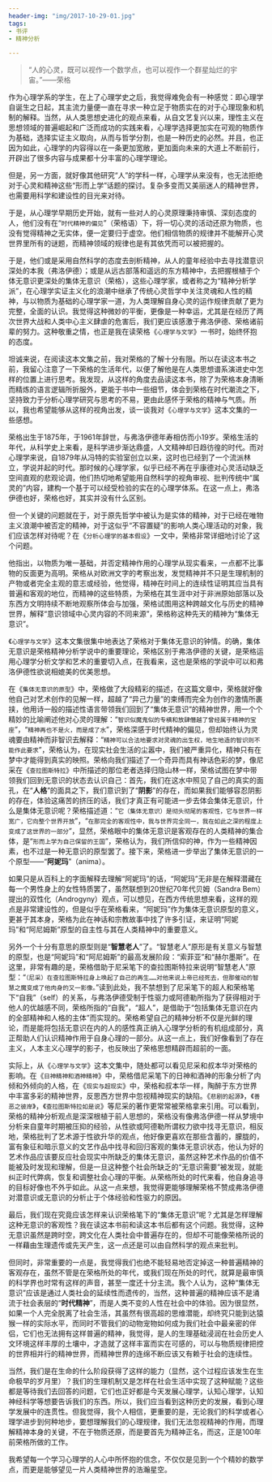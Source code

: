```yaml
---
header-img: "img/2017-10-29-01.jpg"
tags:
- 书评
- 精神分析

---
```

> “人的心灵，既可以视作一个数学点，也可以视作一个群星灿烂的宇宙。”——荣格

作为心理学系的学生，在上了心理学史之后，我觉得难免会有一种感觉：即心理学自诞生之日起，其主流力量便一直在寻求一种立足于物质实在的对于心理现象和机制的解释。当然，从人类思想史进化的观点来看，从自文艺复兴以来，理性主义在思想领域的普遍崛起和广泛而成功的实践来看，心理学选择更加实在可观的物质作为基础，选择实证主义取向，从而与哲学分割，也是一种历史的必然。并且，也正因为如此，心理学的内容得以在一条更加宽敞，更加面向未来的大道上不断前行，开辟出了很多内容与成果都十分丰富的心理学理论。

但是，另一方面，就好像其他研究“人”的学科一样，心理学从来没有，也无法拒绝对于心灵和精神这些“形而上学”话题的探讨。复杂多变而又美丽迷人的精神世界，也需要用科学和建设性的目光来对待。

于是，从心理学早期历史开始，就有一些对人的心灵原理秉持审慎、深刻态度的人，他们没有在“`时代精神的偏见`”（荣格语）下，将一切心灵的活动还原为物质，也没有觉得精神之无实体，便一定要归于虚空。他们相信物质的规律并不能解开心灵世界里所有的谜题，而精神领域的规律也是有其依凭而可以被把握的。

于是，他们或是采用自然科学的态度去剖析精神，从人的童年经验中去寻找潜意识深处的本我（弗洛伊德）；或是从远古部落和遥远的东方精神中，去把握根植于个体无意识更深处的集体无意识（荣格），这些心理学家，或者称之为“精神分析学派”，在心理学实证主义化的浪潮中继承了传统心灵哲学中关注灵魂和人性的精神，与以物质为基础的心理学家一道，为人类理解自身心灵的运作规律贡献了更为完整，全面的认识。我觉得这种微妙的平衡，更像是一种幸运，尤其是在经历了两次世界大战和人类中心主义肆虐的危害后，我们更应该感激于弗洛伊德、荣格诸前辈的努力。这种敬重之情，也正是我在读荣格《`心理学与文学`》一书时，始终怀抱的态度。

坦诚来说，在阅读这本文集之前，我对荣格的了解十分有限。所以在读这本书之前，我留心注意了一下荣格的生活年代，以便了解他是在人类思想谱系演进史中怎样的位置上进行思考。我发现，从这样的角度去品读这本书，除了为荣格本身清晰而精炼的语言逻辑所折服外，更能于书中一些细节，体会到荣格在时代潮流之下，坚持致力于分析心理学研究与思考的不易，更由此感怀于荣格的精神与气质。所以，我也希望能够从这样的视角出发，谈一谈我对《`心理学与文学`》这本文集的一些感想。

荣格出生于1875年，于1961年辞世，与弗洛伊德年寿相仿而小19岁。荣格生活的年代，从科学史上来看，是科学进步渐达鼎盛，人文精神却日趋彷徨的时代。而对心理学来说，自1879年从冯特的实验室创立以来，这时也已经到了一个流派林立，学说并起的时代。那时候的心理学家，似乎已经不再在乎康德对心灵活动缺乏空间直观的悲观论调，他们热切地希望能用自然科学的视角审视、批判传统中“属灵的”内容，建构一个基于可以经受检验的实在的心理学体系。在这一点上，弗洛伊德也好，荣格也好，其实并没有什么区别。

但一个关键的问题就在于，对于原先哲学中被认为是实体的精神，对于已经在唯物主义浪潮中被否定的精神，对于这似乎“不容置疑”的影响人类心理活动的对象，我们应该怎样对待呢？在《`分析心理学的基本假设`》一文中，荣格非常详细地讨论了这个问题。

他指出，以物质为唯一基础，并否定精神作用的心理学从现实看来，一点都不比事物的反面更为高明。荣格从对欧洲文字的考察出发，发觉精神并不只是生理机制的产物或者完全主观的意志或经验，他觉得，精神在时间上的连续性证明其应当具有普遍和客观的地位，而精神的这些特质，为荣格在其生涯中对于非洲原始部落以及东西方文明持续不断地观察所体会与加强，荣格试图用这种跨越文化与历史的精神世界，解释“意识领域中心灵内容的不同来源”，荣格称这种先天的精神为“集体无意识”。

《`心理学与文学`》这本文集很集中地表达了荣格对于集体无意识的钟情。的确，集体无意识是荣格精神分析学说中的重要理论，荣格区别于弗洛伊德的关键，是荣格运用心理学分析文学和艺术的重要切入点，在我看来，这也是荣格的学说中可以和弗洛伊德性欲说相媲美的优美思想。

在《`集体无意识的原型`》中，荣格做了大段精彩的描述，在这篇文章中，荣格就好像他自己对艺术创作的见解一样，超越了“异己力量”的束缚而完全为创作的激情所裹挟，他用诗一般的描述性语言带领我们回到了“集体无意识”的精神世界，用一个个精妙的比喻阐述他对心灵的理解：“`智识似魔鬼似的专横和放肆僭越了曾经属于精神的宝座`”，“`精神再也不是火，而是成了水`”，荣格深感于时代精神的偏见，但却始终认为灵魂要由精神而非智识去解释：“`精神可以合法地要求对灵魂的出生权，地生地造的智识则不能作此要求`”，荣格认为，在现实社会生活的尘嚣中，我们被严重异化，精神只有在梦中才能得到真实的映照。荣格向我们描述了一个奇异而具有神话色彩的梦，像尼采在《`查拉图斯特拉`》中所描述的那位老者选择归隐山林一样，荣格试图在梦中带领我们回到无意识的状态去认识自己：首先，我们在这水中照见了自己的真实的面孔，在“**人格**”的面具之下，我们意识到了“**阴影**”的存在，而如果我们能够容忍阴影的存在，体验这痛苦的挤压的话，我们才真正有可能进一步去体会集体无意识，什么是集体无意识呢？荣格描述道：“`它（集体无意识）是彻头彻尾的客观性，它与世界一样宽广，它向整个世界开放`”，“`在那完全的客观性中，我与世界完全同一，我在如此之深的程度上变成了这世界的一部分`”，显然，荣格眼中的集体无意识是客观存在的人类精神的集合体，是“`形而上学为自己保留的王国`”，荣格认为，我们所信仰的神，作为一些精神因素，也不过是一种无意识的原型罢了。接下来，荣格进一步举出了集体无意识的一个原型——“**阿妮玛**”（anima）。

如果只是从百科上的字面解释去理解“阿妮玛”的话，“阿妮玛”无非是在解释潜藏在每一个男性身上的女性特质罢了，虽然联想到20世纪70年代贝姆（Sandra Bem）提出的双性化（Androgyny）观点，可以想见，在西方传统思想来看，这样的观点是非常建设性的，但是似乎在荣格看来，“阿妮玛”作为集体无意识原型的意义，更甚于其本身，荣格为此在神话和宗教故事中找了许多引证，来证明“阿妮玛”和“阿尼姆斯”原型的自主性与其在人类精神中的重要意义。

另外一个十分有意思的原型则是“**智慧老人**”了。“智慧老人”原形是有关意义与智慧的原型，也是“阿妮玛”和“阿尼姆斯”的最高发展阶段：“索菲亚”和“赫尔墨斯”。在这里，非常有趣的是，荣格借助于尼采笔下的查拉图斯特拉来说明“智慧老人”原型：“`（尼采）在查拉图斯特拉身上唤起了自己的再生……对他来说上帝已经死去，但那催动的智慧之魔变成了他肉身的又一影像。`”读到此处，我不禁想到了尼采笔下的超人和荣格笔下“自我”（self）的关系，与弗洛伊德受制于性驱力或阿德勒所指为了获得相对于他人的优越感不同，荣格所指的“自我”，“超人”，是借助于“包括集体无意识在内的全部精神和人格的主体”而实现的。荣格希望自己的精神分析不仅是光鲜的理论，而是能将包括无意识在内的人的感性真正纳入心理学分析的有机组成部分，真正帮助人们认识精神作用于自身心理的一部分。从这一点上，我们好像看到了存在主义，人本主义心理学的影子，也反映出了荣格思想精辟而超前的一面。

实际上，从《`心理学与文学`》这本文集中，随处都可以看见尼采和叔本华对荣格的影响。在《`日神精神和酒神精神`》中，荣格借尼采笔下的日神和酒神的形象分析了内倾和外倾向的人格，在《`现实与超现实`》中，荣格和叔本华一样，陶醉于东方世界中丰富多彩的精神世界，反思西方世界中忽视精神现实的缺陷。《`悲剧的起源`》，《`善恶之彼岸`》，《`查拉图斯特拉如是说`》等尼采的著作更常常被荣格拿来引用。可以看到，荣格的精神分析观点是深深根植于前人思想的，荣格没有像弗洛伊德一样从梦境中分析来自童年时期被压抑的经验，从性欲或阿德勒所谓权力欲中找寻无意识，相反地，荣格批判了艺术源于性欲升华的观点，他好像更喜欢在那些含蓄的，朦胧的，富有象征和暗示意义的文艺作品中找寻和回归客观的集体无意识状态，他认为好的艺术作品应该要反应社会现实中所缺乏的集体无意识，虽然这种艺术作品的价值不能被及时发现和理解，但是一旦这种整个社会所缺乏的“无意识需要”被发现，就能纠正时代弊病，恢复和调整社会心理的平衡。从荣格所处的时代来看，他自身追寻的目标好像也不外乎如此。从这一点来想，我觉得更能够理解荣格不赞成弗洛伊德对潜意识或无意识的分析止于个体经验和性驱力的原因。

最后，我们现在究竟应该怎样来认识荣格笔下的“集体无意识”呢？尤其是怎样理解这种无意识的客观性？我在读这本书前和读这本书后都有这个问题。我觉得，这种无意识虽然是跨时空，跨文化在人类社会中普遍存在的，但却不可能像荣格所说的一样藉由生理遗传或先天产生，这一点还是可以由自然科学的观点来批判。

但同时，非常重要的一点是，我觉得我们也绝不能轻易地否定掉这一种普遍精神的客观存在，虽然不管是在荣格所处的年代，或我们现在所处的时代，就算是最审慎的科学界也时常有这样的声音，甚至一度还十分主流。我个人认为，这种“集体无意识”应该是通过人类社会的延续性而遗传的，当然，这种普遍的精神应该不是涌流于社会表层的“**时代精神**”，而是人类不变的人性在社会中的体验。因为很显然，如果一个人完全脱离了社会生活，其虽然有很高超的思维潜能，却终究只能到达猿猴一样的实际水平，而同时不管我们的动物宠物如何成为我们社会中最亲密的伴侣，它们也无法拥有这样普遍的精神，我觉得，是人的生理基础浸润在社会历史人文环境这样丰厚的土壤中，才造就了这样丰富而实在可感的，可以与物质规律把控的世界相并行的精神世界，而精神世界的连绵不断应该又有赖于社会的连续性。

当然，我们是在生命的什么阶段获得了这样的能力（显然，这个过程应该发生在生命极早的岁月里）？我们的生理机制又是怎样在社会生活中实现了这种赋能？这些都是等待我们去回答的问题，它们也正好都是今天发展心理学，认知心理学，认知神经科学等想要告诉我们的东西。所以，我们应当看到这种历史的发展，看到心理学发展中的连贯性。但我觉得，我个人相信，更重要的是，无论我们的科学或者心理学进步到何种地步，要想理解我们的心理规律，我们无法忽视精神的作用，而理解精神本身的关键，不在于物质还原，而是要首先为精神正名，而这，正是100年前荣格所做的工作。

我希望每一个学习心理学的人心中所怀抱的信念，不仅仅是见到一个个精妙的数学点，而更是能够望见一片人类精神世界的浩瀚星空。

